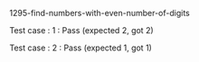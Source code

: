 
1295-find-numbers-with-even-number-of-digits


Test case : 1 : Pass
 (expected 2, got 2)

Test case : 2 : Pass
 (expected 1, got 1)
